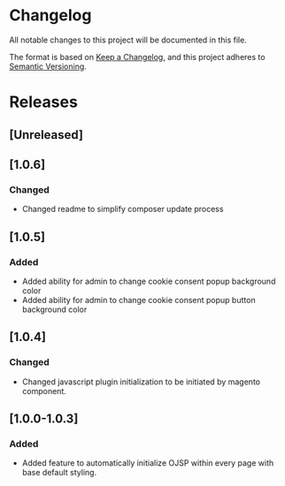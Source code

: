 # Changelog
All notable changes to this project will be documented in this file.

The format is based on [Keep a Changelog](https://keepachangelog.com/en/1.0.0/),
and this project adheres to [Semantic Versioning](https://semver.org/spec/v2.0.0.html).

# Releases 
## [Unreleased]

## [1.0.6]
### Changed 

- Changed readme to simplify composer update process

## [1.0.5]
### Added

- Added ability for admin to change cookie consent popup background color
- Added ability for admin to change cookie consent popup button background color

## [1.0.4]
### Changed

- Changed javascript plugin initialization to be initiated by magento component. 

## [1.0.0-1.0.3]
### Added
- Added feature to automatically initialize OJSP within every page with base default styling. 
